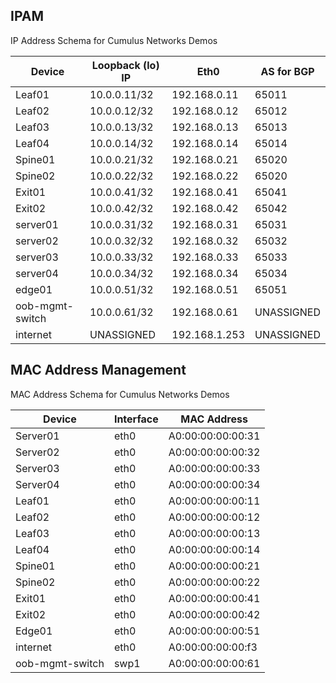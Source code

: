 IPAM
----

IP Address Schema for Cumulus Networks Demos

| Device | Loopback (lo) IP | Eth0 | AS for BGP |
|-----|-----|-----|-----|
| Leaf01 | 10.0.0.11/32   | 192.168.0.11 | 65011 |
| Leaf02 | 10.0.0.12/32   | 192.168.0.12 | 65012 |
| Leaf03 | 10.0.0.13/32   | 192.168.0.13 | 65013 |
| Leaf04 | 10.0.0.14/32   | 192.168.0.14 | 65014 |
| Spine01 | 10.0.0.21/32   |  192.168.0.21 | 65020 |
| Spine02 | 10.0.0.22/32   |  192.168.0.22 | 65020 |
| Exit01 | 10.0.0.41/32   |  192.168.0.41 | 65041 | 
| Exit02 | 10.0.0.42/32   |  192.168.0.42 | 65042 |
| server01 | 10.0.0.31/32   |  192.168.0.31  |  65031 |
| server02 | 10.0.0.32/32   |  192.168.0.32  |  65032 |
| server03 | 10.0.0.33/32   |  192.168.0.33  |  65033 |
| server04 | 10.0.0.34/32   |  192.168.0.34  |  65034 |
| edge01 | 10.0.0.51/32   |  192.168.0.51  | 65051 |
| oob-mgmt-switch | 10.0.0.61/32   |  192.168.0.61  | UNASSIGNED |
| internet | UNASSIGNED | 192.168.1.253 | UNASSIGNED |

MAC Address Management
----------------------

MAC Address Schema for Cumulus Networks Demos

| Device | Interface | MAC Address |
|-----|-----|-----|
| Server01 | eth0 | A0:00:00:00:00:31 |
| Server02 | eth0 | A0:00:00:00:00:32 |
| Server03 | eth0 | A0:00:00:00:00:33 |
| Server04 | eth0 | A0:00:00:00:00:34 |
| Leaf01 | eth0 | A0:00:00:00:00:11 |
| Leaf02 | eth0 | A0:00:00:00:00:12 |
| Leaf03 | eth0 | A0:00:00:00:00:13 |
| Leaf04 | eth0 | A0:00:00:00:00:14 |
| Spine01 | eth0 | A0:00:00:00:00:21 |
| Spine02 | eth0 | A0:00:00:00:00:22 |
| Exit01 | eth0 | A0:00:00:00:00:41 |
| Exit02 | eth0 | A0:00:00:00:00:42 |
| Edge01 | eth0 | A0:00:00:00:00:51 |
| internet | eth0 | A0:00:00:00:00:f3 |
| oob-mgmt-switch | swp1 | A0:00:00:00:00:61 |
